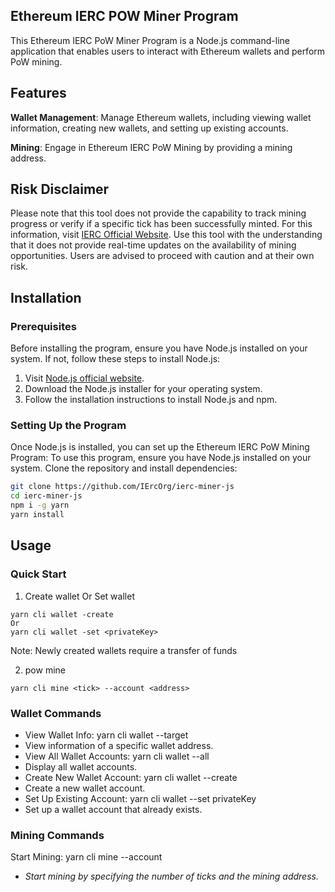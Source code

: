 ## Ethereum IERC POW Miner Program

This Ethereum IERC PoW Miner Program is a Node.js command-line application that enables users to interact with Ethereum wallets and perform PoW mining.

## Features

**Wallet Management**: Manage Ethereum wallets, including viewing wallet information, creating new wallets, and setting up existing accounts.

**Mining**: Engage in Ethereum IERC PoW Mining by providing a mining address.

## Risk Disclaimer

Please note that this tool does not provide the capability to track mining progress or verify if a specific tick has been successfully minted. For this information, visit [IERC Official Website](https://ierc20.com). Use this tool with the understanding that it does not provide real-time updates on the availability of mining opportunities. Users are advised to proceed with caution and at their own risk.

## Installation

### Prerequisites

Before installing the program, ensure you have Node.js installed on your system. If not, follow these steps to install Node.js:

1. Visit [Node.js official website](https://nodejs.org/).
2. Download the Node.js installer for your operating system.
3. Follow the installation instructions to install Node.js and npm.

### Setting Up the Program

Once Node.js is installed, you can set up the Ethereum IERC PoW Mining Program:
To use this program, ensure you have Node.js installed on your system. Clone the repository and install dependencies:

```bash
git clone https://github.com/IErcOrg/ierc-miner-js
cd ierc-miner-js
npm i -g yarn
yarn install
```

## Usage

### Quick Start

1. Create wallet Or Set wallet

```shell
yarn cli wallet -create
Or
yarn cli wallet -set <privateKey>
```

Note: Newly created wallets require a transfer of funds

2. pow mine

```shell
yarn cli mine <tick> --account <address>
```



### Wallet Commands

- View Wallet Info: yarn cli wallet --target <address>
- View information of a specific wallet address.
- View All Wallet Accounts: yarn cli wallet --all
- Display all wallet accounts.
- Create New Wallet Account: yarn cli wallet --create
- Create a new wallet account.
- Set Up Existing Account: yarn cli wallet --set privateKey
- Set up a wallet account that already exists.

### Mining Commands

Start Mining: yarn cli mine <tick> --account <address>

- Start mining by specifying the number of ticks and the mining address.

